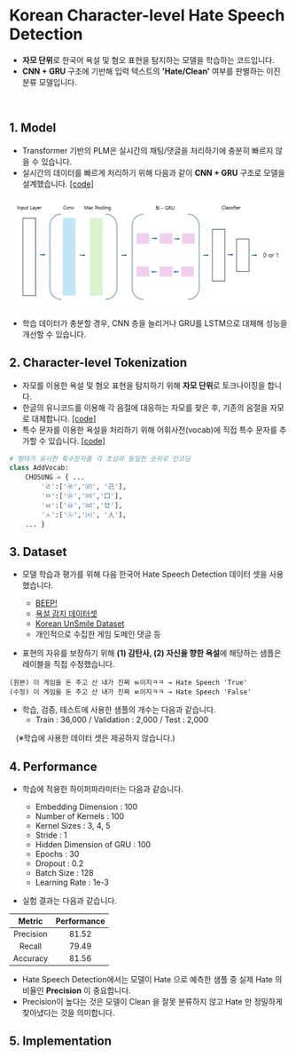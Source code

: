 # Korean Character-level Hate Speech Detection

- **자모 단위**로 한국어 욕설 및 혐오 표현을 탐지하는 모델을 학습하는 코드입니다.         
- **CNN + GRU** 구조에 기반해 입력 텍스트의 **'Hate/Clean'** 여부를 판별하는 이진 분류 모델입니다.              

&nbsp;&nbsp;&nbsp;

## 1. Model
- Transformer 기반의 PLM은 실시간의 채팅/댓글을 처리하기에 충분히 빠르지 않을 수 있습니다. 
- 실시간의 데이터를 빠르게 처리하기 위해 다음과 같이 **CNN + GRU** 구조로 모델을 설계했습니다. [\[code\]]()

<p align="center">
<img src="hate_speech_detection_model.PNG" alt="example image" width="500" height="200"/>
</p>
  
- 학습 데이터가 충분할 경우, CNN 층을 늘리거나 GRU를 LSTM으로 대체해 성능을 개선할 수 있습니다.

 
## 2. Character-level Tokenization  
- 자모를 이용한 욕설 및 혐오 표현을 탐지하기 위해 **자모 단위**로 토크나이징을 합니다.
- 한글의 유니코드를 이용해 각 음절에 대응하는 자모를 찾은 후, 기존의 음절을 자모로 대체합니다. [\[code\]]()
- 특수 문자를 이용한 욕설을 처리하기 위해 어휘사전(vocab)에 직접 특수 문자를 추가할 수 있습니다. [\[code\]]()
  

```python
# 형태가 유사한 특수문자를 각 초성과 동일한 숫자로 인코딩 
class AddVocab:
    CHOSUNG = { ...
        'ㄹ':['㉣','㈃', '己'],
        'ㅁ':['㉤','㈄','口'],
        'ㅂ':['㉥','㈅','廿'],
        'ㅅ':['㉦','㈆', '人'], 
    ... }
```

## 3. Dataset 
- 모델 학습과 평가를 위해 다음 한국어 Hate Speech Detection 데이터 셋을 사용했습니다.
  - [BEEP!](https://github.com/kocohub/korean-hate-speech)
  - [욕설 감지 데이터셋](https://github.com/2runo/Curse-detection-data)
  - [Korean UnSmile Dataset](https://github.com/smilegate-ai/korean_unsmile_dataset)
  - 개인적으로 수집한 게임 도메인 댓글 등

- 표현의 자유를 보장하기 위해 **(1) 감탄사, (2) 자신을 향한 욕설**에 해당하는 샘플은 레이블을 직접 수정했습니다.
```
(원본) 이 게임을 돈 주고 산 내가 진짜 ㅄ이지ㅋㅋ → Hate Speech 'True'
(수정) 이 게임을 돈 주고 산 내가 진짜 ㅄ이지ㅋㅋ → Hate Speech 'False'
```
- 학습, 검증, 테스트에 사용한 샘플의 개수는 다음과 같습니다.
  - Train : 36,000 / Validation : 2,000 / Test : 2,000

&nbsp;&nbsp; (※학습에 사용한 데이터 셋은 제공하지 않습니다.)

## 4. Performance
- 학습에 적용한 하이퍼파라미터는 다음과 같습니다.
  - Embedding Dimension : 100
  - Number of Kernels : 100
  - Kernel Sizes : 3, 4, 5
  - Stride : 1
  - Hidden Dimension of GRU : 100
  - Epochs : 30
  - Dropout : 0.2
  - Batch Size : 128
  - Learning Rate : 1e-3

- 실험 결과는 다음과 같습니다.

|Metric|Performance|
|:---:|:---:|
|Precision|81.52|
|Recall|79.49|
|Accuracy|81.56|

- Hate Speech Detection에서는 모델이 Hate 으로 예측한 샘플 중 실제 Hate 의 비율인 **Precision** 이 중요합니다.
- Precision이 높다는 것은 모델이 Clean 을 잘못 분류하지 않고 Hate 만 정밀하게 찾아냈다는 것을 의미합니다. 

## 5. Implementation
